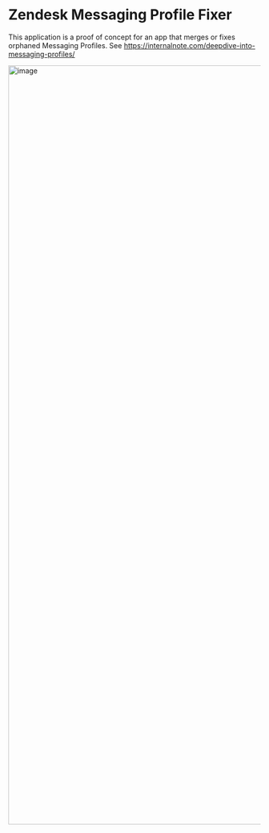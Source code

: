 # Zendesk Messaging Profile Fixer

This application is a proof of concept for an app that merges or fixes orphaned Messaging Profiles.
See https://internalnote.com/deepdive-into-messaging-profiles/

<img width="1512" alt="image" src="https://user-images.githubusercontent.com/894026/233722099-234428fb-8e69-4893-b2cf-d721c3234606.png">

``` npx tailwindcss -i ./tailwind/input.css -o ./app/assets/css/style.css --watch
```
